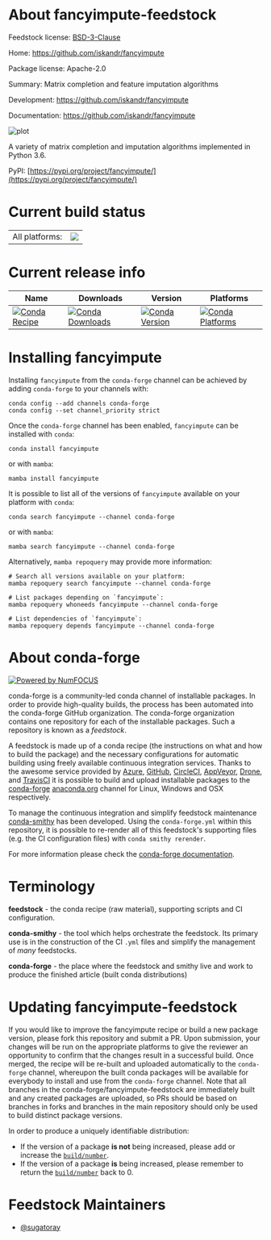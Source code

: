 About fancyimpute-feedstock
===========================

Feedstock license: [BSD-3-Clause](https://github.com/conda-forge/fancyimpute-feedstock/blob/main/LICENSE.txt)

Home: https://github.com/iskandr/fancyimpute

Package license: Apache-2.0

Summary: Matrix completion and feature imputation algorithms

Development: https://github.com/iskandr/fancyimpute

Documentation: https://github.com/iskandr/fancyimpute

![plot](https://user-images.strikinglycdn.com/res/hrscywv4p/image/upload/c_limit,fl_lossy,h_1440,w_720,f_auto,q_auto/174108/654579_364680.png)

A variety of matrix completion and imputation algorithms implemented in Python 3.6.

PyPI: [https://pypi.org/project/fancyimpute/](https://pypi.org/project/fancyimpute/)


Current build status
====================


<table><tr><td>All platforms:</td>
    <td>
      <a href="https://dev.azure.com/conda-forge/feedstock-builds/_build/latest?definitionId=15033&branchName=main">
        <img src="https://dev.azure.com/conda-forge/feedstock-builds/_apis/build/status/fancyimpute-feedstock?branchName=main">
      </a>
    </td>
  </tr>
</table>

Current release info
====================

| Name | Downloads | Version | Platforms |
| --- | --- | --- | --- |
| [![Conda Recipe](https://img.shields.io/badge/recipe-fancyimpute-green.svg)](https://anaconda.org/conda-forge/fancyimpute) | [![Conda Downloads](https://img.shields.io/conda/dn/conda-forge/fancyimpute.svg)](https://anaconda.org/conda-forge/fancyimpute) | [![Conda Version](https://img.shields.io/conda/vn/conda-forge/fancyimpute.svg)](https://anaconda.org/conda-forge/fancyimpute) | [![Conda Platforms](https://img.shields.io/conda/pn/conda-forge/fancyimpute.svg)](https://anaconda.org/conda-forge/fancyimpute) |

Installing fancyimpute
======================

Installing `fancyimpute` from the `conda-forge` channel can be achieved by adding `conda-forge` to your channels with:

```
conda config --add channels conda-forge
conda config --set channel_priority strict
```

Once the `conda-forge` channel has been enabled, `fancyimpute` can be installed with `conda`:

```
conda install fancyimpute
```

or with `mamba`:

```
mamba install fancyimpute
```

It is possible to list all of the versions of `fancyimpute` available on your platform with `conda`:

```
conda search fancyimpute --channel conda-forge
```

or with `mamba`:

```
mamba search fancyimpute --channel conda-forge
```

Alternatively, `mamba repoquery` may provide more information:

```
# Search all versions available on your platform:
mamba repoquery search fancyimpute --channel conda-forge

# List packages depending on `fancyimpute`:
mamba repoquery whoneeds fancyimpute --channel conda-forge

# List dependencies of `fancyimpute`:
mamba repoquery depends fancyimpute --channel conda-forge
```


About conda-forge
=================

[![Powered by
NumFOCUS](https://img.shields.io/badge/powered%20by-NumFOCUS-orange.svg?style=flat&colorA=E1523D&colorB=007D8A)](https://numfocus.org)

conda-forge is a community-led conda channel of installable packages.
In order to provide high-quality builds, the process has been automated into the
conda-forge GitHub organization. The conda-forge organization contains one repository
for each of the installable packages. Such a repository is known as a *feedstock*.

A feedstock is made up of a conda recipe (the instructions on what and how to build
the package) and the necessary configurations for automatic building using freely
available continuous integration services. Thanks to the awesome service provided by
[Azure](https://azure.microsoft.com/en-us/services/devops/), [GitHub](https://github.com/),
[CircleCI](https://circleci.com/), [AppVeyor](https://www.appveyor.com/),
[Drone](https://cloud.drone.io/welcome), and [TravisCI](https://travis-ci.com/)
it is possible to build and upload installable packages to the
[conda-forge](https://anaconda.org/conda-forge) [anaconda.org](https://anaconda.org/)
channel for Linux, Windows and OSX respectively.

To manage the continuous integration and simplify feedstock maintenance
[conda-smithy](https://github.com/conda-forge/conda-smithy) has been developed.
Using the ``conda-forge.yml`` within this repository, it is possible to re-render all of
this feedstock's supporting files (e.g. the CI configuration files) with ``conda smithy rerender``.

For more information please check the [conda-forge documentation](https://conda-forge.org/docs/).

Terminology
===========

**feedstock** - the conda recipe (raw material), supporting scripts and CI configuration.

**conda-smithy** - the tool which helps orchestrate the feedstock.
                   Its primary use is in the construction of the CI ``.yml`` files
                   and simplify the management of *many* feedstocks.

**conda-forge** - the place where the feedstock and smithy live and work to
                  produce the finished article (built conda distributions)


Updating fancyimpute-feedstock
==============================

If you would like to improve the fancyimpute recipe or build a new
package version, please fork this repository and submit a PR. Upon submission,
your changes will be run on the appropriate platforms to give the reviewer an
opportunity to confirm that the changes result in a successful build. Once
merged, the recipe will be re-built and uploaded automatically to the
`conda-forge` channel, whereupon the built conda packages will be available for
everybody to install and use from the `conda-forge` channel.
Note that all branches in the conda-forge/fancyimpute-feedstock are
immediately built and any created packages are uploaded, so PRs should be based
on branches in forks and branches in the main repository should only be used to
build distinct package versions.

In order to produce a uniquely identifiable distribution:
 * If the version of a package **is not** being increased, please add or increase
   the [``build/number``](https://docs.conda.io/projects/conda-build/en/latest/resources/define-metadata.html#build-number-and-string).
 * If the version of a package **is** being increased, please remember to return
   the [``build/number``](https://docs.conda.io/projects/conda-build/en/latest/resources/define-metadata.html#build-number-and-string)
   back to 0.

Feedstock Maintainers
=====================

* [@sugatoray](https://github.com/sugatoray/)

